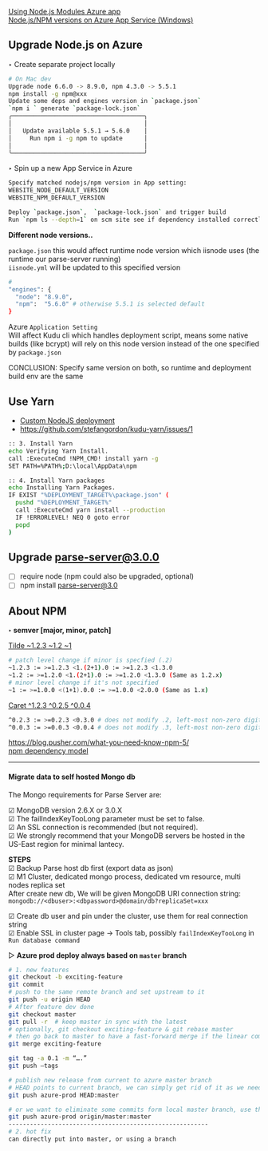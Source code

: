 [Using Node.js Modules Azure app](https://github.com/Azure/azure-content-nlnl/blob/master/articles/nodejs-use-node-modules-azure-apps.md)   
[Node.js/NPM versions on Azure App Service (Windows)](https://prmadi.com/nodejs-npm-versions-azure-webaps/)

## Upgrade Node.js on Azure
‣ Create separate project locally
```sh
# On Mac dev   
Upgrade node 6.6.0 -> 8.9.0, npm 4.3.0 -> 5.5.1  
npm install -g npm@xxx
Update some deps and engines version in `package.json`  
`npm i ` generate `package-lock.json`
╭─────────────────────────────────────╮
│                                     │
│   Update available 5.5.1 → 5.6.0    │
│     Run npm i -g npm to update      │
│                                     │
╰─────────────────────────────────────╯
```

‣ Spin up a new App Service in Azure
```sh
Specify matched nodejs/npm version in App setting:
WEBSITE_NODE_DEFAULT_VERSION
WEBSITE_NPM_DEFAULT_VERSION

Deploy `package.json`,  `package-lock.json` and trigger build   
Run `npm ls --depth=1` on scm site see if dependency installed correctly
```

**Different node versions..**  

`package.json` this would affect runtime node version which iisnode uses (the runtime our parse-server running)   
`iisnode.yml` will be updated to this specified version
```sh
#
"engines": {
  "node": "8.9.0",
  "npm":  "5.6.0" # otherwise 5.5.1 is selected default
}
```

Azure `Application Setting`   
Will affect Kudu cli which handles deployment script, means some native builds (like bcrypt) will rely on this node version instead of the one specified by `package.json`

CONCLUSION: Specify same version on both, so runtime and deployment build env are the same

## Use Yarn 
- [Custom NodeJS deployment](https://blog.lifeishao.com/2017/03/24/custom-nodejs-deployment-on-azure-web-app/) 
- https://github.com/stefangordon/kudu-yarn/issues/1

```sh
:: 3. Install Yarn
echo Verifying Yarn Install.
call :ExecuteCmd !NPM_CMD! install yarn -g
SET PATH=%PATH%;D:\local\AppData\npm

:: 4. Install Yarn packages
echo Installing Yarn Packages.
IF EXIST "%DEPLOYMENT_TARGET%\package.json" (
  pushd "%DEPLOYMENT_TARGET%"
  call :ExecuteCmd yarn install --production
  IF !ERRORLEVEL! NEQ 0 goto error
  popd
)
```
## Upgrade parse-server@3.0.0
 - [ ] require node (npm could also be upgraded, optional)
 - [ ] npm install parse-server@3.0

## About NPM
**‣ semver [major, minor, patch]**  

[Tilde ~1.2.3 ~1.2 ~1](https://docs.npmjs.com/misc/semver#tilde-ranges-123-12-1)  
```sh
# patch level change if minor is specfied (.2)
~1.2.3 := >=1.2.3 <1.(2+1).0 := >=1.2.3 <1.3.0
~1.2 := >=1.2.0 <1.(2+1).0 := >=1.2.0 <1.3.0 (Same as 1.2.x)
# minor level change if it's not specified
~1 := >=1.0.0 <(1+1).0.0 := >=1.0.0 <2.0.0 (Same as 1.x)
```

[Caret ^1.2.3 ^0.2.5 ^0.0.4](https://docs.npmjs.com/misc/semver#caret-ranges-123-025-004)
```sh
^0.2.3 := >=0.2.3 <0.3.0 # does not modify .2, left-most non-zero digit
^0.0.3 := >=0.0.3 <0.0.4 # does not modify .3, left-most non-zero digit
```

https://blog.pusher.com/what-you-need-know-npm-5/   
[npm dependency model](https://lexi-lambda.github.io/blog/2016/08/24/understanding-the-npm-dependency-model/)

---
#### Migrate data to self hosted Mongo db
The Mongo requirements for Parse Server are:

☑︎ MongoDB version 2.6.X or 3.0.X   
☑︎ The failIndexKeyTooLong parameter must be set to false.   
☑︎ An SSL connection is recommended (but not required).   
☑︎ We strongly recommend that your MongoDB servers be hosted in the US-East region for minimal lantecy.

**STEPS**   
 ☑︎ Backup Parse host db first (export data as json)   
 ☑︎ M1 Cluster, dedicated mongo process, dedicated vm resource, multi nodes replica set    
   After create new db, We will be given MongoDB URI connection string:   
   `mongodb://<dbuser>:<dbpassword>@domain/db?replicaSet=xxx`    

 ☑︎ Create db user and pin under the cluster, use them for real connection string    
 ☑︎ Enable SSL in cluster page -> Tools tab, possibly `failIndexKeyTooLong` in `Run database command`   


 ▻ **Azure prod deploy always based on `master` branch**
 ```sh
 # 1. new features
 git checkout -b exciting-feature
 git commit
 # push to the same remote branch and set upstream to it
 git push -u origin HEAD
 # After feature dev done
 git checkout master
 git pull -r  # keep master in sync with the latest
 # optionally, git checkout exciting-feature & git rebase master
 # then go back to master to have a fast-forward merge if the linear commits favoured
 git merge exciting-feature

 git tag -a 0.1 -m “….”
 git push —tags

 # publish new release from current to azure master branch
 # HEAD points to current branch, we can simply get rid of it as we need to checkout master before deploy
 git push azure-prod HEAD:master

 # or we want to eliminate some commits form local master branch, use the latest remote master branch
 git push azure-prod origin/master:master
 --------------------------------------------------------
 # 2. hot fix
 can directly put into master, or using a branch
 ```
